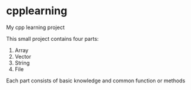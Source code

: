 # cpplearning
My cpp learning project

This small project contains four parts:
1. Array
2. Vector
3. String
4. File

Each part consists of basic knowledge and common function or methods
